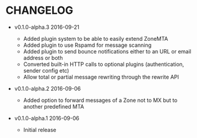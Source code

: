 # CHANGELOG

- v0.1.0-alpha.3 2016-09-21
  * Added plugin system to be able to easily extend ZoneMTA
  * Added plugin to use Rspamd for message scanning
  * Added plugin to send bounce notifications either to an URL or email address or both
  * Converted built-in HTTP calls to optional plugins (authentication, sender config etc)
  * Allow total or partial message rewriting through the rewrite API

- v0.1.0-alpha.2 2016-09-06
  * Added option to forward messages of a Zone not to MX but to another predefined MTA

- v0.1.0-alpha.1 2016-09-06
  * Initial release

